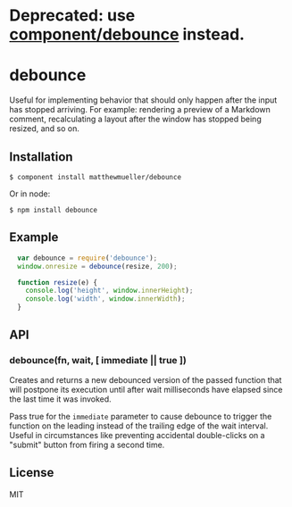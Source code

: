 # Deprecated: use [component/debounce](http://github.com/component/debounce) instead.

# debounce

  Useful for implementing behavior that should only happen after the input has stopped arriving. For example: rendering a preview of a Markdown comment, recalculating a layout after the window has stopped being resized, and so on.

## Installation

    $ component install matthewmueller/debounce

  Or in node:

    $ npm install debounce

## Example

  ```js
    var debounce = require('debounce');
    window.onresize = debounce(resize, 200);

    function resize(e) {
      console.log('height', window.innerHeight);
      console.log('width', window.innerWidth);
    }
  ```

## API

### debounce(fn, wait, [ immediate || true ])

  Creates and returns a new debounced version of the passed function that will postpone its execution until after wait milliseconds have elapsed since the last time it was invoked.

  Pass true for the `immediate` parameter to cause debounce to trigger the function on the leading instead of the trailing edge of the wait interval. Useful in circumstances like preventing accidental double-clicks on a "submit" button from firing a second time.

## License

  MIT
